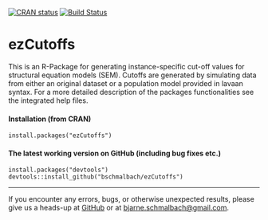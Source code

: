 [![CRAN status](https://www.r-pkg.org/badges/version/ezCutoffs)](https://cran.r-project.org/package=ezCutoffs)
[![Build Status](https://travis-ci.org/bschmalbach/ezCutoffs.svg?branch=master)](https://travis-ci.org/bschmalbach/ezCutoffs)

# ezCutoffs

This is an R-Package for generating instance-specific cut-off values for
structural equation models (SEM). Cutoffs are generated by simulating data from
either an original dataset or a population model provided in lavaan syntax. For
a more detailed description of the packages functionalities see the integrated
help files.


#### Installation (from CRAN)

``` 
install.packages("ezCutoffs")
```

#### The latest working version on GitHub (including bug fixes etc.)

```
install.packages("devtools")
devtools::install_github("bschmalbach/ezCutoffs")
```
___________________________________
If you encounter any errors, bugs, or otherwise unexpected results, please give us a heads-up at [GitHub](https://github.com/bschmalbach/ezCutoffs/issues) or at bjarne.schmalbach@gmail.com.
